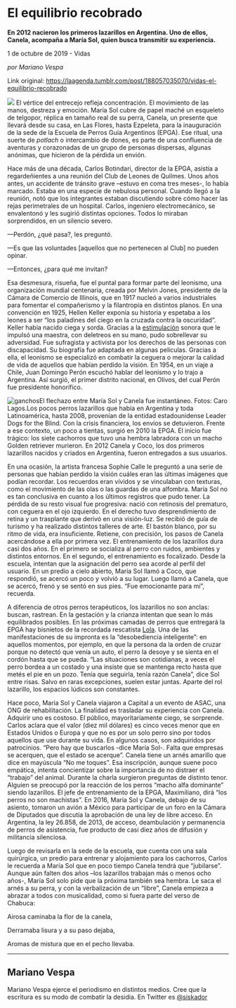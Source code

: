 # El equilibrio recobrado

**En 2012 nacieron los primeros lazarillos en Argentina. Uno de ellos, Canela, acompaña a María Sol, quien busca transmitir su experiencia.**

1 de octubre de 2019 - Vidas

_por Mariano Vespa_

Link original: https://laagenda.tumblr.com/post/188057035070/vidas-el-equilibrio-recobrado

![](https://64.media.tumblr.com/717333a12c1e36f8155cc08289ff99b3/6ae9eb68196c8328-e6/s500x750/675cb912d0725c3797a5b172a8923d6cb2f54447.jpg)
El vértice del entrecejo refleja concentración. El movimiento de las manos, destreza y emoción. María Sol cubre de papel maché un esqueleto de telgopor, réplica en tamaño real de su perra, Canela, un presente que llevará desde su casa, en Las Flores, hasta Ezpeleta, para la inauguración de la sede de la Escuela de Perros Guía Argentinos (EPGA). Ese ritual, una suerte de *potlach* o intercambio de dones, es parte de una confluencia de aventuras y corazonadas de un grupo de personas dispersas, algunas anónimas, que hicieron de la pérdida un envión. 

Hace más de una década, Carlos Botindari, director de la EPGA, asistía a regardeñientes a una reunión del Club de Leones de Quilmes. Unos años antes, un accidente de tránsito grave –estuvo en coma tres meses-, lo había marcado. Estaba en una especie de nebulosa personal. Cuando llegó a la reunión, notó que los integrantes estaban discutiendo sobre cómo hacer las rejas perimetrales de un hospital. Carlos, ingeniero electromecánico, se envalentonó y les sugirió distintas opciones. Todos lo miraban sorprendidos, en un silencio severo. 

—Perdón, ¿qué pasa?, les preguntó.  

—Es que las voluntades [aquellos que no pertenecen al Club] no pueden opinar.  

—Entonces, ¿para qué me invitan?

Esa desmesura, risueña, fue el puntal para formar parte del leonismo, una organización mundial centenaria, creada por Melvin Jones, presidente de la Cámara de Comercio de Illinois, que en 1917 nucleó a varios industriales para fomentar el compañerismo y la filantropía en distintos planos. En una convención en 1925, Hellen Keller exponía su historia y espetaba a los leones a ser “los paladines del ciego en la cruzada contra la oscuridad”. Keller había nacido ciega y sorda. Gracias a la [estimulación](https://www.youtube.com/watch?v=_XSDpEY2VbU) sonora que le impulsó una maestra, con deletreos en su mano, pudo sobrellevar su adversidad. Fue sufragista y activista por los derechos de las personas con discapacidad. Su biografía fue adaptada en algunas películas. Gracias a ella, el leonismo se especializó en combatir la ceguera o mejorar la calidad de vida de aquellos que habían perdido la visión. En 1954, en un viaje a Chile, Juan Domingo Perón escuchó hablar del leonismo y lo trajo a Argentina. Así surgió, el primer distrito nacional, en Olivos, del cual Perón fue presidente honorífico. 

![ganchos](https://64.media.tumblr.com/79668b49af58395f206cf40dd28f881f/6ae9eb68196c8328-c9/s500x750/689cdd4ccfe6257a89915de4160f1c4bf2fc77e5.jpg)El flechazo entre María Sol y Canela fue instantáneo. Fotos: Caro Lagos.Los pocos perros lazarillos que había en Argentina y toda Latinoamérica, hasta 2008, provenían de la entidad estadounidense Leader Dogs for the Blind. Con la crisis financiera, los envíos se detuvieron. Frente a ese contexto, un poco a tientas, surgió en 2010 la EPGA. El inicio fue trágico: los siete cachorros que tuvo una hembra labradora con un macho Golden retriever murieron. En 2012 Canela y Coco, los dos primeros lazarillos nacidos y criados en Argentina, fueron entregados a sus usuarios. 

En una ocasión, la artista francesa Sophie Calle le preguntó a una serie de personas que habían perdido la visión cuáles eran las últimas imágenes que podían recordar. Los recuerdos eran vívidos y se vinculaban con texturas, como el movimiento de las olas o las guardas de una alfombra. María Sol no es tan conclusiva en cuanto a los últimos registros que pudo tener. La pérdida de su resto visual fue progresiva: nació con retinosis del prematuro, con ceguera en el ojo izquierdo. En el derecho tuvo desprendimiento de retina y un trasplante que derivó en una visión-luz. Se recibió de guía de turismo y ha realizado distintos talleres de arte. El bastón blanco, por su ritmo de vida, era insuficiente. Retiene, con precisión, los pasos de Canela acercándose a ella por primera vez. El entrenamiento de los lazarillos dura casi dos años. En el primero se socializa al perro con ruidos, ambientes y distintos entornos. En el segundo, el entrenamiento es focalizado. Desde la escuela, intentan que la asignación del perro sea acorde al perfil del usuario. En un predio a cielo abierto, María Sol llamó a Coco, que respondió, se acercó un poco y volvió a su lugar. Luego llamó a Canela, que se acercó, frenó y se sentó en sus pies. “Fue emocionante para mí”, recuerda.

A diferencia de otros perros terapéuticos, los lazarillos no son anclas: buscan, rastrean. En la gestación y la crianza intentan que sean lo más equilibrados posibles. En las próximas camadas de perros que entregará la EPGA hay bisnietos de la recordada rescatista [Lola](https://www.youtube.com/watch?v=TANheTpiVUY). Una de las manifestaciones de su impronta es la “desobediencia inteligente”: en aquellos momentos, por ejemplo, en que la persona da la orden de cruzar porque no detectó que venía un auto, el perro la desoye y se sienta en el cordón hasta que se pueda. “Las situaciones son cotidianas, a veces el perro bordea a un costado y una insiste que se mantenga recto hasta que metés el pie en un pozo. Tenía que seguirla, tenía razón Canela”, dice Sol entre risas. Salvo en raras excepciones, suelen estar juntas. Aparte del rol lazarillo, los espacios lúdicos son constantes.

Hace poco, María Sol y Canela viajaron a Capital a un evento de ASAC, una ONG de rehabilitación. La finalidad es trasladar su experiencia con Canela. Adquirir uno es costoso. El público, mayoritariamente ciego, se sorprende. Carlos aclara que el valor (diez mil dólares) es cinco veces menor que en Estados Unidos o Europa y que no es por un solo perro sino por todos aquellos que use durante su vida. En algunos casos, son adquiridos por patrocinios. “Pero hay que buscarlos -dice María Sol-. Falta que empresas se acerquen, que el estado se acerque”. Canela tiene un arnés amarillo que dice en mayúscula “No me toques”. Esa inscripción, aunque suene poco empática, intenta concientizar sobre la importancia de no distraer el “trabajo” del animal. Durante la charla surgieron preguntas de distinto tenor. Alguien se preocupó por la reacción de los perros “macho alfa dominante” siendo lazarillos. El jefe de entrenamiento de la EPGA, Maximiliano, dirá “los perros no son machistas”. En 2016, María Sol y Canela, debajo de su asiento, tomaron un avión a México para participar de un foro en la Cámara de Diputados que discutía la aprobación de una ley de libre acceso. En Argentina, la ley 26.858, de 2013, de acceso, deambulación y permanencia de perros de asistencia, fue producto de casi diez años de difusión y militancia silenciosa.

Luego de revisarla en la sede de la escuela, que cuenta con una sala quirúrgica, un predio para entrenar y alojamiento para los cachorros, Carlos le recuerda a María Sol que en poco tiempo Canela tendrá que “jubilarse”. Aunque aún falten dos años –los lazarillos trabajan más o menos ocho años-, María Sol solo pide que la próxima también sea hembra. Le saca el arnés a su perra, y con la verbalización de un “libre”, Canela empieza a abrazar a todos con musicalidad, como si fuera parte del verso de Chabuca:

Airosa caminaba la flor de la canela,  

Derramaba lisura y a su paso dejaba,  

Aromas de mistura que en el pecho llevaba.

  




---

Mariano Vespa
-------------

 Mariano Vespa ejerce el periodismo en distintos medios. Cree que la escritura es su modo de combatir la desidia. En Twitter es [@siskador](https://twitter.com/siskador?lang=es) 

